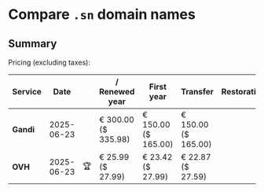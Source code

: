 # Compare `.sn` domain names

## Summary

Pricing (excluding taxes):

| Service | Date |  | / Renewed year | First year | Transfer | Restoration |
|--|--|--|--|--|--|--|
| **Gandi** | 2025-06-23 |  | € 300.00<br>($ 335.98) | € 150.00<br>($ 165.00) | € 150.00<br>($ 165.00) |  |
| **OVH** | 2025-06-23 | 🏆 | € 25.99<br>($ 27.99) | € 23.42<br>($ 27.99) | € 22.87<br>($ 27.59) |  |

